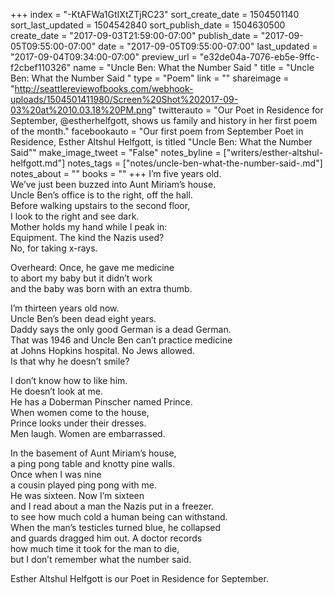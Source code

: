 +++
index = "-KtAFWa1GtIXtZTjRC23"
sort_create_date = 1504501140
sort_last_updated = 1504542840
sort_publish_date = 1504630500
create_date = "2017-09-03T21:59:00-07:00"
publish_date = "2017-09-05T09:55:00-07:00"
date = "2017-09-05T09:55:00-07:00"
last_updated = "2017-09-04T09:34:00-07:00"
preview_url = "e32de04a-7076-eb5e-9ffc-f2cbef110326"
name = "Uncle Ben: What the Number Said "
title = "Uncle Ben: What the Number Said "
type = "Poem"
link = ""
shareimage = "http://seattlereviewofbooks.com/webhook-uploads/1504501411980/Screen%20Shot%202017-09-03%20at%2010.03.18%20PM.png"
twitterauto = "Our Poet in Residence for September, @estherhelfgott, shows us family and history in her first poem of the month."
facebookauto = "Our first poem from September Poet in Residence, Esther Altshul Helfgott, is titled \"Uncle Ben: What the Number Said\""
make_image_tweet = "False"
notes_byline = ["writers/esther-altshul-helfgott.md"]
notes_tags = ["notes/uncle-ben-what-the-number-said-.md"]
notes_about = ""
books = ""
+++
I’m five years old.<br> 
We’ve just been buzzed into Aunt Miriam’s house.<br>
Uncle Ben’s office is to the right, off the hall.<br>
Before walking upstairs to the second floor,<br>
I look to the right and see dark.<br>
Mother holds my hand while I peak in:<br> 
Equipment. The kind the Nazis used?<br>
No, for taking x-rays.

Overheard: Once, he gave me medicine<br>
to abort my baby but it didn’t work<br>
and the baby was born with an extra thumb.

I’m thirteen years old now.<br>
Uncle Ben’s been dead eight years.<br>
Daddy says the only good German is a dead German.<br>
That was 1946 and Uncle Ben can’t practice medicine<br>
at Johns Hopkins hospital. No Jews allowed.<br>
Is that why he doesn’t smile?

I don’t know how to like him.<br>
He doesn’t look at me.<br>
He has a Doberman Pinscher named Prince.<br>
When women come to the house,<br>
Prince looks under their dresses.<br> 
Men laugh. Women are embarrassed.

In the basement of Aunt Miriam’s house,<br>
a ping pong table and knotty pine walls.<br>
Once when I was nine<br>
a cousin played ping pong with me.<br>
He was sixteen. Now I’m sixteen<br>
and I read about a man the Nazis put in a freezer.<br>
to see how much cold a human being can withstand.<br>
When the man’s testicles turned blue, he collapsed<br>
and guards dragged him out. A doctor records<br>
how much time it took for the man to die,<br>
but I don’t remember what the number said.

<p class="poem-footer">
    Esther Altshul Helfgott is our Poet in Residence for September.
</p>